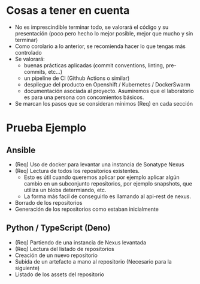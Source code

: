 # Cosas a tener en cuenta

* No es imprescindible terminar todo, se valorará el código y su presentación (poco pero hecho lo mejor posible, mejor que mucho y sin terminar)
* Como corolario a lo anterior, se recomienda hacer lo que tengas más controlado
* Se valorará:
  * buenas prácticas aplicadas (commit conventions, linting, pre-commits, etc...)
  * un pipeline de CI (Github Actions o similar)
  * despliegue del producto en Openshift / Kubernetes / DockerSwarm
  * documentación asociada al proyecto. Asumiremos que el laboratorio es para una persona con concomientos básicos.
* Se marcan los pasos que se consideran mínimos (Req) en cada sección


# Prueba Ejemplo

## Ansible

* (Req) Uso de docker para levantar una instancia de Sonatype Nexus
* (Req) Lectura de todos los repositorios existentes.
  * Esto es útil cuando queremos aplicar por ejemplo aplicar algún cambio en un subconjunto repositorios, por ejemplo snapshots, que utiliza un blobs determiando, etc.
  * La forma más facil de conseguirlo es llamando al api-rest de nexus.
* Borrado de los repositorios
* Generación de los repositorios como estaban inicialmente

## Python / TypeScript (Deno)

* (Req) Partiendo de una instancia de Nexus levantada
* (Req) Lectura del listado de repositorios
* Creación de un nuevo repositorio
* Subida de un artefacto a mano al repositorio (Necesario para la siguiente)
* Listado de los assets del repositorio
